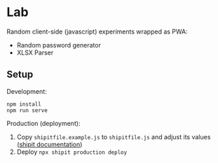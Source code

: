 # Lab

Random client-side (javascript) experiments wrapped as PWA:

* Random password generator
* XLSX Parser

## Setup

Development:
```
npm install
npm run serve
```

Production (deployment):

1. Copy `shipitfile.example.js` to `shipitfile.js` and adjust its values ([shipit documentation](https://github.com/shipitjs/shipit))
2. Deploy `npx shipit production deploy`
